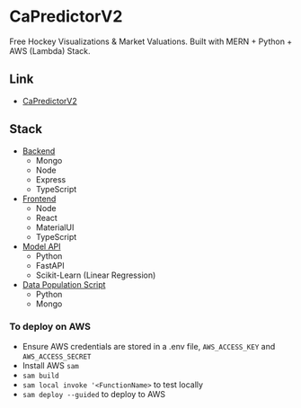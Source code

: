 # CaPredictorV2
Free Hockey Visualizations & Market Valuations. Built with MERN + Python + AWS (Lambda) Stack.

## Link
- [CaPredictorV2](https://www.capredictor.com/)

## Stack

- [Backend](https://github.com/AliRZ-02/CaPredictorV2Backend)
  - Mongo
  - Node
  - Express
  - TypeScript
- [Frontend](https://github.com/AliRZ-02/CaPredictorV2Frontend)
  - Node
  - React
  - MaterialUI
  - TypeScript
- [Model API](https://github.com/AliRZ-02/CaPredictorV2Models)
  - Python
  - FastAPI
  - Scikit-Learn (Linear Regression)
- [Data Population Script](https://github.com/AliRZ-02/CaPredictorV2)
  - Python
  - Mongo
 
 
### To deploy on AWS

- Ensure AWS credentials are stored in a .env file, `AWS_ACCESS_KEY` and `AWS_ACCESS_SECRET`
- Install AWS `sam`
- `sam build`
- `sam local invoke '<FunctionName>` to test locally
- `sam deploy --guided` to deploy to AWS
